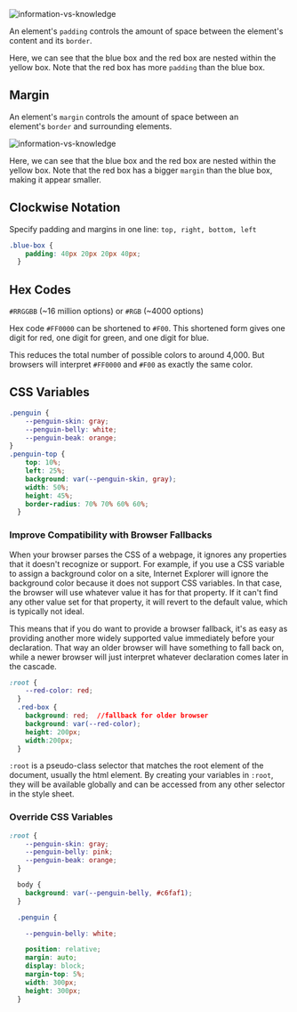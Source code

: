
<img src="../assets/1-basic-css/Untitled.png" alt="information-vs-knowledge" class="responsive">

An element's `padding` controls the amount of space between the element's content and its `border`.

Here, we can see that the blue box and the red box are nested within the yellow box. Note that the red box has more `padding` than the blue box.

## Margin

An element's `margin` controls the amount of space between an element's `border` and surrounding elements.

<img src="../assets/1-basic-css/Untitled1.png" alt="information-vs-knowledge" class="responsive">

Here, we can see that the blue box and the red box are nested within the yellow box. Note that the red box has a bigger `margin` than the blue box, making it appear smaller.

## Clockwise Notation

Specify padding and margins in one line: `top, right, bottom, left`

```css
.blue-box {
    padding: 40px 20px 20px 40px;
  }
```

## Hex Codes

`#RRGGBB`  (~16 million options) or `#RGB` (~4000 options)

Hex code `#FF0000` can be shortened to `#F00`. This shortened form gives one digit for red, one digit for green, and one digit for blue.

This reduces the total number of possible colors to around 4,000. But browsers will interpret `#FF0000` and `#F00` as exactly the same color.

## CSS Variables

```css
.penguin {
    --penguin-skin: gray;
    --penguin-belly: white;
    --penguin-beak: orange;
}
.penguin-top {
    top: 10%;
    left: 25%;
    background: var(--penguin-skin, gray);
    width: 50%;
    height: 45%;
    border-radius: 70% 70% 60% 60%;
  }
```

### Improve Compatibility with Browser Fallbacks

When your browser parses the CSS of a webpage, it ignores any properties that it doesn't recognize or support. For example, if you use a CSS variable to assign a background color on a site, Internet Explorer will ignore the background color because it does not support CSS variables. In that case, the browser will use whatever value it has for that property. If it can't find any other value set for that property, it will revert to the default value, which is typically not ideal.

This means that if you do want to provide a browser fallback, it's as easy as providing another more widely supported value immediately before your declaration. That way an older browser will have something to fall back on, while a newer browser will just interpret whatever declaration comes later in the cascade.

```css
:root {
    --red-color: red;
  }
  .red-box {
    background: red;  //fallback for older browser
    background: var(--red-color);
    height: 200px;
    width:200px;
  } 
```

`:root` is a pseudo-class selector that matches the root element of the document, usually the html element. By creating your variables in `:root`, they will be available globally and can be accessed from any other selector in the style sheet.

### Override CSS Variables

```css
:root {
    --penguin-skin: gray;
    --penguin-belly: pink;
    --penguin-beak: orange;
  }

  body {
    background: var(--penguin-belly, #c6faf1);
  }

  .penguin {

    --penguin-belly: white;

    position: relative;
    margin: auto;
    display: block;
    margin-top: 5%;
    width: 300px;
    height: 300px;
  }
```
